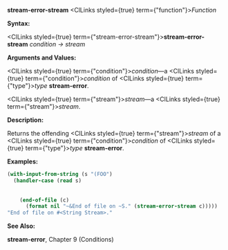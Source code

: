 **stream-error-stream** <ClLinks styled={true} term={"function"}><i>Function</i></ClLinks> 



**Syntax:** 



<ClLinks styled={true} term={"stream-error-stream"}><b>stream-error-stream</b></ClLinks> *condition → stream* 



**Arguments and Values:** 



<ClLinks styled={true} term={"condition"}><i>condition</i></ClLinks>—a <ClLinks styled={true} term={"condition"}><i>condition</i></ClLinks> of <ClLinks styled={true} term={"type"}><i>type</i></ClLinks> **stream-error**. 



<ClLinks styled={true} term={"stream"}><i>stream</i></ClLinks>—a <ClLinks styled={true} term={"stream"}><i>stream</i></ClLinks>. 



**Description:** 



Returns the offending <ClLinks styled={true} term={"stream"}><i>stream</i></ClLinks> of a <ClLinks styled={true} term={"condition"}><i>condition</i></ClLinks> of <ClLinks styled={true} term={"type"}><i>type</i></ClLinks> **stream-error**. 



**Examples:**
```lisp
(with-input-from-string (s "(FOO") 
  (handler-case (read s) 
    
    
    (end-of-file (c) 
      (format nil "~&End of file on ~S." (stream-error-stream c))))) 
"End of file on #<String Stream>." 
```
**See Also:** 



**stream-error**, Chapter 9 (Conditions) 



